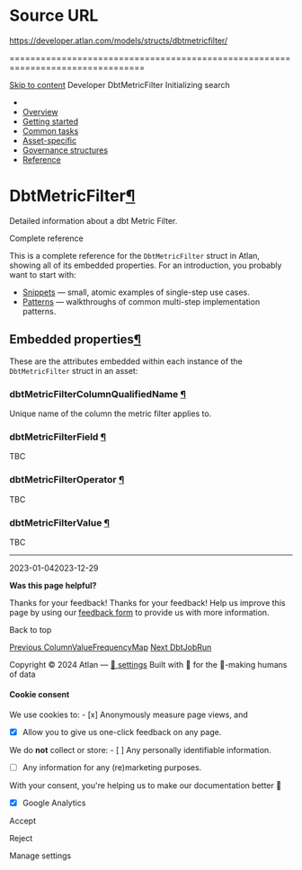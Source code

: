 # Source URL
https://developer.atlan.com/models/structs/dbtmetricfilter/

================================================================================

<!--
canonical: https://developer.atlan.com/models/structs/dbtmetricfilter/
meta-content-security-policy: object-src 'none'; base-uri 'self'; manifest-src 'self'; media-src 'self';
meta-description: Dear Developers
meta-generator: mkdocs-1.6.1, mkdocs-material-9.6.14
meta-og-description: Dear Developers
meta-og-image: https://developer.atlan.com/assets/images/social/models/structs/dbtmetricfilter.png
meta-og-image-height: 630
meta-og-image-type: image/png
meta-og-image-width: 1200
meta-og-title: DbtMetricFilter - Developer
meta-og-type: website
meta-og-url: https://developer.atlan.com/models/structs/dbtmetricfilter/
meta-twitter:card: summary_large_image
meta-twitter:description: Dear Developers
meta-twitter:image: https://developer.atlan.com/assets/images/social/models/structs/dbtmetricfilter.png
meta-twitter:title: DbtMetricFilter - Developer
meta-viewport: width=device-width,initial-scale=1
title: DbtMetricFilter - Developer
-->

[Skip to content](#dbtmetricfilter) Developer DbtMetricFilter Initializing search 

* 
* [Overview](../../..)
* [Getting started](../../../getting-started/)
* [Common tasks](../../../snippets/)
* [Asset\-specific](../../../patterns/)
* [Governance structures](../../../governance/)
* [Reference](../../../reference/)

DbtMetricFilter[¶](#dbtmetricfilter "Permanent link")
=====================================================

Detailed information about a dbt Metric Filter.

Complete reference

This is a complete reference for the `DbtMetricFilter` struct in Atlan, showing all of its embedded properties. For an introduction, you probably want to start with:

* [Snippets](../../../snippets/) — small, atomic examples of single\-step use cases.
* [Patterns](../../../patterns/) — walkthroughs of common multi\-step implementation patterns.

Embedded properties[¶](#embedded-properties "Permanent link")
-------------------------------------------------------------

These are the attributes embedded within each instance of the `DbtMetricFilter` struct in an asset:

### dbtMetricFilterColumnQualifiedName [¶](#dbtmetricfiltercolumnqualifiedname "Permanent link")

Unique name of the column the metric filter applies to.

### dbtMetricFilterField [¶](#dbtmetricfilterfield "Permanent link")

TBC

### dbtMetricFilterOperator [¶](#dbtmetricfilteroperator "Permanent link")

TBC

### dbtMetricFilterValue [¶](#dbtmetricfiltervalue "Permanent link")

TBC

---

2023\-01\-042023\-12\-29

**Was this page helpful?**

Thanks for your feedback! Thanks for your feedback! Help us improve this page by using our [feedback form](https://docs.google.com/forms/d/e/1FAIpQLScfoq7vqEn8S4QvN0ehPp0MRy6WYK5x-okJDqD69lHgoPPWtg/viewform?usp=pp_url&entry.1800719315=/models/structs/dbtmetricfilter/) to provide us with more information. 

Back to top

[Previous ColumnValueFrequencyMap](../columnvaluefrequencymap/) [Next DbtJobRun](../dbtjobrun/) 

Copyright © 2024 Atlan — [🍪 settings](#__consent) 
Built with 💙 for the 🤖\-making humans of data 

#### Cookie consent

We use cookies to: - [x] Anonymously measure page views, and
- [x] Allow you to give us one\-click feedback on any page.

 We do **not** collect or store: - [ ] Any personally identifiable information.
- [ ] Any information for any (re)marketing purposes.

 With your consent, you're helping us to make our documentation better 💙

- [x] Google Analytics

Accept

Reject

Manage settings

